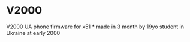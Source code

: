 # V2000
V2000 UA phone firmware for x51  * made in 3 month by 19yo student in Ukraine at early 2000
